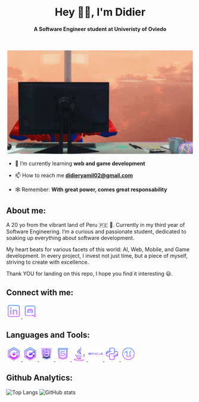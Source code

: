 <h1 align="center">Hey 👋🏽, I'm Didier</h1>
<h4 align="center">A Software Engineer student at Univeristy of Oviedo</h4>
<br>
<p align="center">
  <img src="https://github.com/didierrc/didierrc/blob/main/working-hard-computer.gif" alt="spidey-work">
</p>

- 🌱 I’m currently learning **web and game development**

- 📫 How to reach me **didieryamil02@gmail.com**

- 🕸️ Remember: **With great power, comes great responsability**

## About me:
<p>A 20 yo from the vibrant land of Peru 🇵🇪 🦙. Currently in my third year of Software Engineering. I’m a curious and passionate student, dedicated to soaking up everything about software development.

My heart beats for various facets of this world: AI, Web, Mobile, and Game development. In every project, I invest not just time, but a piece of myself, striving to create with excellence.

Thank YOU for landing on this repo, I hope you find it interesting 😃.
</p>

## Connect with me:
<p align="left">
<a href="https://www.linkedin.com/in/didier-reyes-castro/" target="_blank" rel="noreferrer"> <img src="https://github.com/didierrc/didierrc/blob/main/icons8-linkedin.svg" alt="linkedin" width="40" height="40"/> </a>
<a href="https://discordapp.com/users/426820169202008068" target="_blank" rel="noreferrer"> <img src="https://github.com/didierrc/didierrc/blob/main/icons8-discord.svg" alt="discord" width="40" height="40"/> </a>
</p>

## Languages and Tools:
<p align="left"> <a href="https://www.w3schools.com/cpp/" target="_blank" rel="noreferrer"> <img src="https://github.com/didierrc/didierrc/blob/main/icons8-c%2B%2B.svg" alt="cplusplus" width="40" height="40"/> </a> <a href="https://www.w3schools.com/cs/" target="_blank" rel="noreferrer"> <img src="https://github.com/didierrc/didierrc/blob/main/icons8-c-sharp-logo.svg" alt="csharp" width="40" height="40"/> </a> <a href="https://www.w3schools.com/css/" target="_blank" rel="noreferrer"> <img src="https://github.com/didierrc/didierrc/blob/main/icons8-css3.svg" alt="css3" width="40" height="40"/> </a> <a href="https://www.w3.org/html/" target="_blank" rel="noreferrer"> <img src="https://github.com/didierrc/didierrc/blob/main/icons8-html-5.svg" alt="html5" width="40" height="40"/> </a> <a href="https://www.java.com" target="_blank" rel="noreferrer"> <img src="https://github.com/didierrc/didierrc/blob/main/icons8-java.svg" alt="java" width="40" height="40"/> </a> <a href="https://www.oracle.com/" target="_blank" rel="noreferrer"> <img src="https://github.com/didierrc/didierrc/blob/main/icons8-oracle.svg" alt="oracle" width="40" height="40"/> </a> <a href="https://www.python.org" target="_blank" rel="noreferrer"> <img src="https://github.com/didierrc/didierrc/blob/main/icons8-python.svg" alt="python" width="40" height="40"/> </a> <a href="https://unrealengine.com/" target="_blank" rel="noreferrer"> <img src="https://github.com/didierrc/didierrc/blob/main/icons8-unreal-engine.svg" alt="unreal" width="40" height="40"/> </a> </p>

## Github Analytics:

![Top Langs](https://github-readme-stats.vercel.app/api/top-langs/?username=didierrc)
![GitHub stats](https://github-readme-stats.vercel.app/api?username=didierrc&show_icons=true)  
